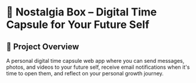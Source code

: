 # 🚀 Nostalgia Box – Digital Time Capsule for Your Future Self

## 📌 Project Overview

A personal digital time capsule web app where you can send messages, photos, and videos to your future self, receive email notifications when it's time to open them, and reflect on your personal growth journey.
